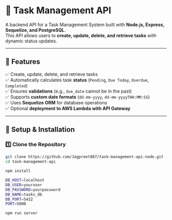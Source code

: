 # 📝 Task Management API

A backend API for a Task Management System built with **Node.js, Express, Sequelize, and PostgreSQL**.  
This API allows users to **create, update, delete, and retrieve tasks** with dynamic status updates.

---

## 📌 Features  
✅ Create, update, delete, and retrieve tasks  
✅ Automatically calculates task **status** (`Pending`, `Due Today`, `Overdue`, `Completed`)  
✅ Ensures **validations** (e.g., `due_date` cannot be in the past)  
✅ Supports **custom date formats** (`dd-mm-yyyy`, `dd-mm-yyyyTHH:MM:SS`)  
✅ Uses **Sequelize ORM** for database operations  
✅ Optional **deployment to AWS Lambda with API Gateway**  

---

## 🚀 **Setup & Installation**
### **1️⃣ Clone the Repository**
```sh
git clone https://github.com/Jagpreet887/task-management-api-node.git
cd task-management-api

npm install

DB_HOST=localhost
DB_USER=youruser
DB_PASSWORD=yourpassword
DB_NAME=tasks_db
DB_PORT=5432
PORT=5000

npm run server